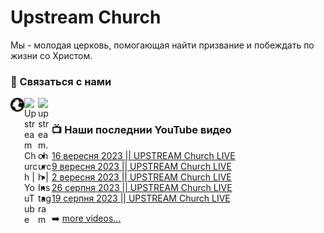 # Upstream Church

Мы - молодая церковь, помогающая найти призвание и побеждать по жизни со Христом.

### 👥 Связаться с нами

[<img align="left" alt="upstream.life" width="22px" src="https://raw.githubusercontent.com/iconic/open-iconic/master/svg/globe.svg" />][website]
[<img align="left" alt="UpstreamChurch | YouTube" width="22px" src="https://cdn.jsdelivr.net/npm/simple-icons@v3/icons/youtube.svg" />][youtube]
[<img align="left" alt="upstream.church | Instagram" width="22px" src="https://cdn.jsdelivr.net/npm/simple-icons@v3/icons/instagram.svg" />][instagram]

<br />

### 📺 Наши последнии YouTube видео
<!-- YOUTUBE:START -->
- [16 вересня 2023 || UPSTREAM Church LIVE](https://www.youtube.com/watch?v=aBRNXWW4YTk)
- [9 вересня 2023 || UPSTREAM Church LIVE](https://www.youtube.com/watch?v=-vb8XeRPUkQ)
- [2 вересня 2023 || UPSTREAM Church LIVE](https://www.youtube.com/watch?v=t0jcXv_QQY8)
- [26 серпня 2023 || UPSTREAM Church LIVE](https://www.youtube.com/watch?v=fTkMyhXZpm8)
- [19 серпня 2023 || UPSTREAM Church LIVE](https://www.youtube.com/watch?v=0qK4njeVW_Q)
<!-- YOUTUBE:END -->

➡️ [more videos...](https://youtube.com/UpstreamChurch)

[website]: https://upstream.life/
[youtube]: https://youtube.com/UpstreamChurch
[instagram]: https://www.instagram.com/upstream.church
